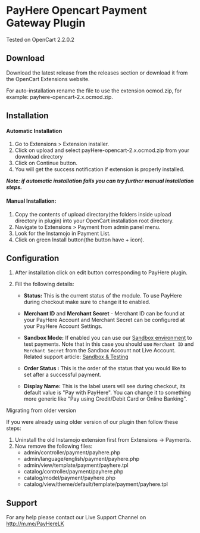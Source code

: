 # PayHere Opencart Payment Gateway Plugin

Tested on OpenCart 2.2.0.2

## Download

Download the latest release from the releases section or download it from the OpenCart Extensions website.

For auto-installation rename the file to use the extension ocmod.zip, for example: payhere-opencart-2.x.ocmod.zip.

## Installation

#### Automatic Installation

1. Go to Extensions > Extension installer.
2. Click on upload and select payHere-opencart-2.x.ocmod.zip from your download directory
3. Click on Continue button.
4. You will get the success notification if extension is properly installed.

***Note: if automatic installation fails you can try further manual installation steps.***

#### Manual Installation:

1. Copy the contents of upload directory(the folders inside upload directory in plugin) into your OpenCart installation root directory.
2. Navigate to Extensions > Payment from admin panel menu.
3. Look for the Instamojo in Payment List.
4. Click on green Install button(the button have + icon).

## Configuration

1. After installation click on edit button corresponding to PayHere plugin.
2. Fill the following details:

    -  **Status:** This is the current status of the module. To use PayHere during checkout make sure to change it to enabled.
     
    - **Merchant ID** and **Merchant Secret** - Merchant ID can be found at your PayHere Account and Merchant Secret can be configured at your PayHere Account Settings. 
    
    - **Sandbox Mode:** If enabled you can use our [Sandbox environment](https://sandbox.payhere.lk) to test payments. Note that in this case you should use `Merchant ID` and `Merchant Secret` from the Sandbox Account not Live Account. Related support article: [Sandbox & Testing](https://support.payhere.lk/faq/sandbox-and-testing)

    - **Order Status :** This is the order of the status that you would like to set after a successful payment.

    - **Display Name:** This is the label users will see during checkout, its default value is "Pay with PayHere". You can change it to something more generic like "Pay using Credit/Debit Card or Online Banking".
      

Migrating from older version

If you were already using older version of our plugin then follow these steps:

1. Uninstall the old Instamojo extension first from Extensions -> Payments.
2. Now remove the following files:
    - admin/controller/payment/payhere.php
    - admin/language/english/payment/payhere.php
    - admin/view/template/payment/payhere.tpl
    - catalog/controller/payment/payhere.php
    - catalog/model/payment/payhere.php
    - catalog/view/theme/default/template/payment/payhere.tpl

## Support

For any help please contact our Live Support Channel on http://m.me/PayHereLK
